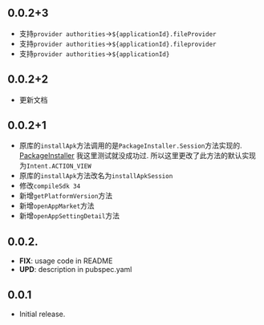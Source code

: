 ## 0.0.2+3

- 支持`provider authorities`->`${applicationId}.fileProvider`
- 支持`provider authorities`->`${applicationId}.fileprovider`
- 支持`provider authorities`->`${applicationId}`

## 0.0.2+2

- 更新文档

## 0.0.2+1

- 原库的`installApk`方法调用的是`PackageInstaller.Session`方法实现的. [PackageInstaller](https://developer.android.com/reference/android/content/pm/PackageInstaller) 我这里测试就没成功过. 所以这里更改了此方法的默认实现为`Intent.ACTION_VIEW`
- 原库的`installApk`方法改名为`installApkSession`
- 修改`compileSdk 34`
- 新增`getPlatformVersion`方法
- 新增`openAppMarket`方法
- 新增`openAppSettingDetail`方法

## 0.0.2.
 - **FIX**: usage code in README
 - **UPD**: description in pubspec.yaml

## 0.0.1
* Initial release.
